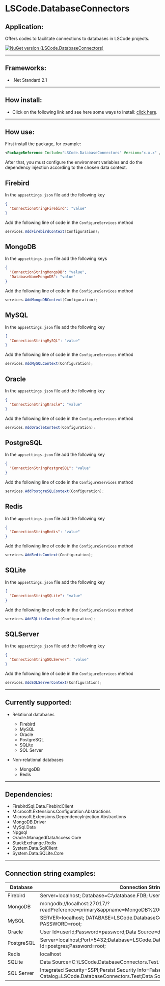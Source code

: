 # LSCode.DatabaseConnectors

## Application:
Offers codes to facilitate connections to databases in LSCode projects.

[![NuGet version (LSCode.DatabaseConnectors)](https://img.shields.io/nuget/v/LSCode.DatabaseConnectors.svg?style=flat-square)](https://www.nuget.org/packages/LSCode.DatabaseConnectors)

---

## Frameworks:
- .Net Standard 2.1

---

## How install:
- Click on the following link and see here some ways to install: [click here](https://www.nuget.org/packages/LSCode.DatabaseConnectors "LSCode.DatabaseConnectors page on nuget.org").

---

## How use:
First install the package, for example:

```xml
<PackageReference Include="LSCode.DatabaseConnectors" Version="x.x.x" />
```

After that, you must configure the environment variables and do the dependency injection according to the chosen data context.

## Firebird

In the `appsettings.json` file add the following key

```json
{
  "ConnectionStringFirebird": "value"
}
```

Add the following line of code in the `ConfigureServices` method

```c#
services.AddFirebirdContext(Configuration);
```

## MongoDB

In the `appsettings.json` file add the following keys

```json
{
  "ConnectionStringMongoDB": "value",
  "DatabaseNameMongoDB": "value"
}
```

Add the following line of code in the `ConfigureServices` method

```c#
services.AddMongoDBContext(Configuration);
```

## MySQL

In the `appsettings.json` file add the following key

```json
{
  "ConnectionStringMySQL": "value"
}
```

Add the following line of code in the `ConfigureServices` method

```c#
services.AddMySQLContext(Configuration);
```

## Oracle

In the `appsettings.json` file add the following key

```json
{
  "ConnectionStringOracle": "value"
}
```

Add the following line of code in the `ConfigureServices` method

```c#
services.AddOracleContext(Configuration);
```

## PostgreSQL

In the `appsettings.json` file add the following key

```json
{
  "ConnectionStringPostgreSQL": "value"
}
```

Add the following line of code in the `ConfigureServices` method

```c#
services.AddPostgreSQLContext(Configuration);
```

## Redis

In the `appsettings.json` file add the following key

```json
{
  "ConnectionStringRedis": "value"
}
```

Add the following line of code in the `ConfigureServices` method

```c#
services.AddRedisContext(Configuration);
```

## SQLite

In the `appsettings.json` file add the following key

```json
{
  "ConnectionStringSQLite": "value"
}
```

Add the following line of code in the `ConfigureServices` method

```c#
services.AddSQLiteContext(Configuration);
```

## SQLServer

In the `appsettings.json` file add the following key

```json
{
  "ConnectionStringSQLServer": "value"
}
```

Add the following line of code in the `ConfigureServices` method

```c#
services.AddSQLServerContext(Configuration);
```

---

## Currently supported:

- Relational databases
  - Firebird
  - MySQL
  - Oracle
  - PostgreSQL
  - SQLite
  - SQL Server

- Non-relational databases
  - MongoDB
  - Redis

---

## Dependencies:
- FirebirdSql.Data.FirebirdClient
- Microsoft.Extensions.Configuration.Abstractions
- Microsoft.Extensions.DependencyInjection.Abstractions
- MongoDB.Driver
- MySql.Data
- Npgsql
- Oracle.ManagedDataAccess.Core
- StackExchange.Redis
- System.Data.SqlClient
- System.Data.SQLite.Core

---

## Connection string examples:

| Database | Connection String |
| -- | -- |
| Firebird | Server=localhost; Database=C:\database.FDB; User=SYSDBA; Password=masterkey; |
| MongoDB | mongodb://localhost:27017/?readPreference=primary&appname=MongoDB%20Compass%20Community&ssl=false |
| MySQL | SERVER=localhost; DATABASE=LSCode.DatabaseConnectors.Test; UID=root; PASSWORD=root; |
| Oracle | User Id=userId;Password=password;Data Source=dataSource; |
| PostgreSQL | Server=localhost;Port=5432;Database=LSCode.DatabaseConnectors.Test;User Id=postgres;Password=root; |
| Redis | localhost |
| SQLite | Data Source=C:\LSCode.DatabaseConnectors.Test.sqlite;Version=3; |
| SQL Server | Integrated Security=SSPI;Persist Security Info=False;Initial Catalog=LSCode.DatabaseConnectors.Test;Data Source=SANTOS-PC\SQLEXPRESS; |